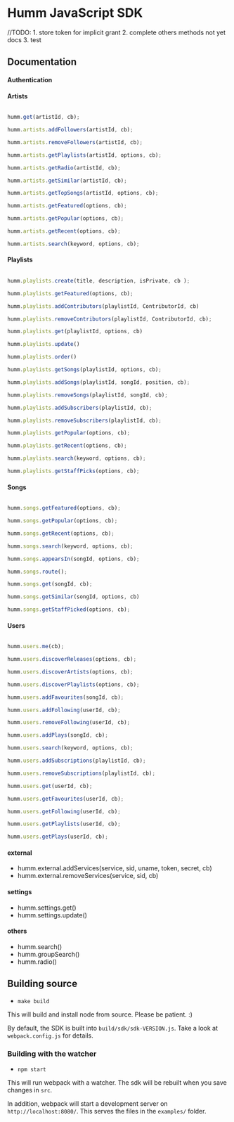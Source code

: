 # Humm JavaScript SDK
//TODO: 1. store token for implicit grant
        2. complete others methods not yet docs
        3. test




## Documentation

#### Authentication



#### Artists
```javascript

humm.get(artistId, cb);

humm.artists.addFollowers(artistId, cb);

humm.artists.removeFollowers(artistId, cb);

humm.artists.getPlaylists(artistId, options, cb);

humm.artists.getRadio(artistId, cb);

humm.artists.getSimilar(artistId, cb);

humm.artists.getTopSongs(artistId, options, cb);

humm.artists.getFeatured(options, cb);

humm.artists.getPopular(options, cb);

humm.artists.getRecent(options, cb);

humm.artists.search(keyword, options, cb);

```
#### Playlists

```javascript

humm.playlists.create(title, description, isPrivate, cb );

humm.playlists.getFeatured(options, cb);

humm.playlists.addContributors(playlistId, ContributorId, cb)

humm.playlists.removeContributors(playlistId, ContributorId, cb);

humm.playlists.get(playlistId, options, cb)

humm.playlists.update()

humm.playlists.order()

humm.playlists.getSongs(playlistId, options, cb);

humm.playlists.addSongs(playlistId, songId, position, cb);

humm.playlists.removeSongs(playlistId, songId, cb);

humm.playlists.addSubscribers(playlistId, cb);

humm.playlists.removeSubscribers(playlistId, cb);

humm.playlists.getPopular(options, cb);

humm.playlists.getRecent(options, cb);

humm.playlists.search(keyword, options, cb);

humm.playlists.getStaffPicks(options, cb);

```
#### Songs

```javascript

humm.songs.getFeatured(options, cb);

humm.songs.getPopular(options, cb);

humm.songs.getRecent(options, cb);

humm.songs.search(keyword, options, cb);

humm.songs.appearsIn(songId, options, cb);

humm.songs.route();

humm.songs.get(songId, cb);

humm.songs.getSimilar(songId, options, cb)

humm.songs.getStaffPicked(options, cb);

```
#### Users

```javascript

humm.users.me(cb);

humm.users.discoverReleases(options, cb);

humm.users.discoverArtists(options, cb);

humm.users.discoverPlaylists(options, cb);

humm.users.addFavourites(songId, cb);

humm.users.addFollowing(userId, cb);

humm.users.removeFollowing(userId, cb);

humm.users.addPlays(songId, cb);

humm.users.search(keyword, options, cb);

humm.users.addSubscriptions(playlistId, cb);

humm.users.removeSubscriptions(playlistId, cb);

humm.users.get(userId, cb);

humm.users.getFavourites(userId, cb);

humm.users.getFollowing(userId, cb);

humm.users.getPlaylists(userId, cb);

humm.users.getPlays(userId, cb);

```
#### external
- humm.external.addServices(service, sid, uname, token, secret, cb)
- humm.external.removeServices(service, sid, cb)

#### settings
- humm.settings.get()
- humm.settings.update()

#### others
- humm.search()
- humm.groupSearch()
- humm.radio()





## Building source

- `make build`

This will build and install node from source. Please be patient. :)

By default, the SDK is built into `build/sdk/sdk-VERSION.js`. Take a look at `webpack.config.js` for details.

### Building with the watcher

- `npm start`

This will run webpack with a watcher. The sdk will be rebuilt when you save changes in `src`.

In addition, webpack will start a development server on `http://localhost:8080/`. This serves the files in the `examples/` folder.
